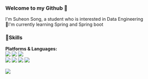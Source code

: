 <h3>Welcome to my Github 👋</h3>
I'm Suheon Song, a student who is interested in Data Engineering <br>
🌱I'm currently learning Spring and Spring boot

<h3>💪Skills</h3>
<b>Platforms & Languages:<br></b>
<div>
  <img src="https://img.shields.io/badge/Spring-6DB33F?style=flat-square&logo=Spring&logoColor=white"/>
  <img src="https://img.shields.io/badge/Spring Boot-6DB33F?style=flat-square&logo=Spring Boot&logoColor=white"/>
  <img src="https://img.shields.io/badge/React-61DAFB?style=flat-square&logo=React&logoColor=white"/>
</div>

<div>
  <img src="https://img.shields.io/badge/C++-00599C?style=flat-square&logo=C++&logoColor=white"/>
  <img src="https://img.shields.io/badge/Python-3776AB?style=flat-square&logo=Python&logoColor=white"/>
  <img src="https://img.shields.io/badge/Java-007396?style=flat-square&logo=Java&logoColor=white"/>
  <img src="https://img.shields.io/badge/JavaScript-F7DF1E?style=flat-square&logo=JavaScript&logoColor=white"/>
</div>
<br>
<div>
  <img src="http://mazassumnida.wtf/api/v2/generate_badge?boj=songsuheon97">
</div>

